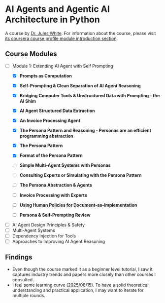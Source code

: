 # AI Agents and Agentic AI Architecture in Python

A course by [Dr. Jules White](https://engineering.vanderbilt.edu/bio/?pid=jules-white).
For information about the course, please visit [its coursera course profile module introduction section](https://www.coursera.org/learn/ai-agents-architecture-python#modules).

## Course Modules

- [ ] Module 1: Extending AI Agent with Self Prompting
  - [x] **Prompts as Computation**
  - [x] **Self-Prompting & Clean Separation of AI Agent Reasoning**  
  - [x] **Bridging Computer Tools & Unstructured Data with Prompting - the AI Shim**
  - [x] **AI Agent Structured Data Extraction**
  - [x] **An Invoice Processing Agent**

  - [x] **The Persona Pattern and Reasoning - Personas are an efficient programming abstraction**
  - [x] **The Persona Pattern**  
  - [x] **Format of the Persona Pattern**
  - [ ] **Simple Multi-Agent Systems with Personas**
  - [ ] **Consulting Experts or Simulating with the Persona Pattern**
  - [ ] **The Persona Abstraction & Agents**
  - [ ] **Invoice Processing with Experts**
  - [ ] **Using Human Policies for Document-as-Implementation**
  - [ ] **Persona & Self-Prompting Review**
- [ ] AI Agent Design Principles & Safety
- [ ]  Multi-Agent Systems
- [ ] Dependency Injection for Tools
- [ ]  Approaches to Improving AI Agent Reasoning

## Findings

- Even though the course marked it as a beginner level tutorial, I saw it captures industry trends and papers more closely than other courses I consulted.
- I feel some learning curve (2025/08/15). To have a solid theoretical understanding and practical application, I may want to iterate for multiple rounds.
